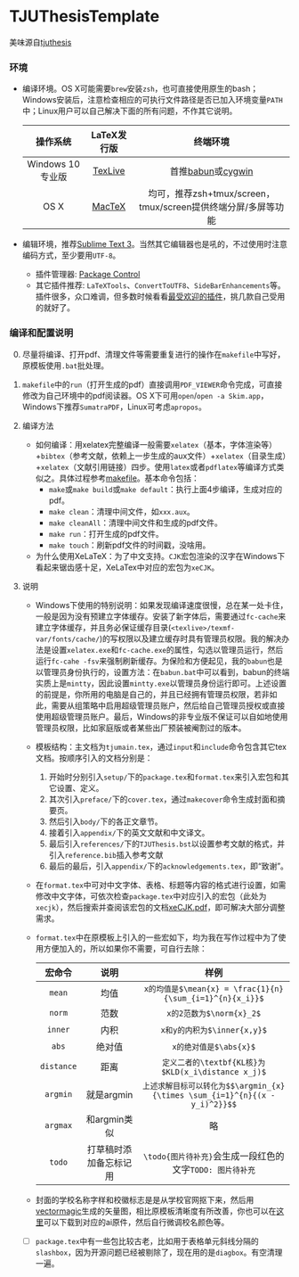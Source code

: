 # TJUThesisTemplate

美味源自[tjuthesis](https://code.google.com/archive/p/tjuthesis/)


### 环境

- 编译环境。OS X可能需要`brew`安装`zsh`，也可直接使用原生的bash；Windows安装后，注意检查相应的可执行文件路径是否已加入环境变量`PATH`中；Linux用户可以自己解决下面的所有问题，不作其它说明。

    | 操作系统 | LaTeX发行版 | 终端环境 |
    |:-------:|:----------:|:------:|
    | Windows 10 专业版 | [TexLive](https://www.tug.org/texlive/) | 首推[babun](http://babun.github.io/)或[cygwin](https://www.cygwin.com/) |
    | OS X | [MacTeX](http://www.tug.org/mactex/) | 均可，推荐zsh+tmux/screen，tmux/screen提供终端分屏/多屏等功能 |
- 编辑环境，推荐[Sublime Text 3](https://www.sublimetext.com/3)。当然其它编辑器也是吼的，不过使用时注意编码方式，至少要用`UTF-8`。
    + 插件管理器: [Package Control](https://packagecontrol.io/)
    + 其它插件推荐: `LaTeXTools`、`ConvertToUTF8`、`SideBarEnhancements`等。插件很多，众口难调，但多数时候看看[最受欢迎的插件](https://packagecontrol.io/browse/popular)，挑几款自己受用的就好了。

### 编译和配置说明
0. 尽量将编译、打开pdf、清理文件等需要重复进行的操作在`makefile`中写好，原模板使用`.bat`批处理。
1. `makefile`中的`run`（打开生成的pdf）直接调用`PDF_VIEWER`命令完成，可直接修改为自己环境中的pdf阅读器。OS X下可用`open`/`open -a Skim.app`，Windows下推荐`SumatraPDF`，Linux可考虑`apropos`。
2. 编译方法
    + 如何编译：用xelatex完整编译一般需要`xelatex`（基本，字体渲染等）+`bibtex`（参考文献，依赖上一步生成的aux文件）+`xelatex`（目录生成）+`xelatex`（文献引用链接）四步。使用`latex`或者`pdflatex`等编译方式类似之。具体过程参考[makefile](https://github.com/3013216027/TJUThesisTemplate/blob/master/makefile)。基本命令包括：
        - `make`或`make build`或`make default`：执行上面4步编译，生成对应的pdf。
        - `make clean`：清理中间文件，如`xxx.aux`。
        - `make cleanAll`：清理中间文件和生成的pdf文件。
        - `make run`：打开生成的pdf文件。
        - `make touch`：刷新pdf文件的时间戳，没啥用。
    + 为什么使用XeLaTeX：为了中文支持。`CJK`宏包渲染的汉字在Windows下看起来锯齿感十足，XeLaTex中对应的宏包为`xeCJK`。

3. 说明
    + Windows下使用的特别说明：如果发现编译速度很慢，总在某一处卡住，一般是因为没有预建立字体缓存。安装了新字体后，需要通过`fc-cache`来建立字体缓存，并且务必保证缓存目录(`<texlive>/texmf-var/fonts/cache/`)的写权限以及建立缓存时具有管理员权限。我的解决办法是设置`xelatex.exe`和`fc-cache.exe`的属性，勾选以管理员运行，然后运行`fc-cahe -fsv`来强制刷新缓存。为保险和方便起见，我的`babun`也是以管理员身份执行的，设置方法：在`babun.bat`中可以看到，babun的终端实质上是`mintty`，因此设置`mintty.exe`以管理员身份运行即可。上述设置的前提是，你所用的电脑是自己的，并且已经拥有管理员权限，若非如此，需要从组策略中启用超级管理员账户，然后给自己管理员授权或直接使用超级管理员账户。最后，Windows的非专业版不保证可以自如地使用管理员权限，比如家庭版或者某些出厂预装被阉割过的版本。
    + 模板结构：主文档为`tjumain.tex`，通过`input`和`include`命令包含其它tex文档。按顺序引入的文档分别是：
        1. 开始时分别引入`setup/`下的`package.tex`和`format.tex`来引入宏包和其它设置、定义。
        2. 其次引入`preface/`下的`cover.tex`，通过`makecover`命令生成封面和摘要页。
        3. 然后引入`body/`下的各正文章节。
        4. 接着引入`appendix/`下的英文文献和中文译文。
        5. 最后引入`references/`下的`TJUThesis.bst`以设置参考文献的格式，并引入`reference.bib`插入参考文献
        6. 最后的最后，引入`appendix/`下的`acknowledgements.tex`，即“致谢”。
    + 在`format.tex`中可对中文字体、表格、标题等内容的格式进行设置，如需修改中文字体，可依次检查`package.tex`中对应引入的宏包（此处为`xecjk`），然后搜索并查阅该宏包的文档[xeCJK.pdf](http://tug.ctan.org/macros/xetex/latex/xecjk/xeCJK.pdf)，即可解决大部分调整需求。
    + `format.tex`中在原模板上引入的一些宏如下，均为我在写作过程中为了使用方便加入的，所以如果你不需要，可自行去除：

        | 宏命令 | 说明 | 样例 |
        |:-----:|:----:|:---:|
        | `mean` | 均值 | `x的均值是$\mean{x} = \frac{1}{n}{\sum_{i=1}^{n}{x_i}}$` |
        | `norm` | 范数 | `x的2范数为$\norm{x}_2$` |
        | `inner` | 内积 | `x和y的内积为$\inner{x,y}$`
        | `abs` | 绝对值 | `x的绝对值是$\abs{x}$` |
        | `distance` | 距离 | `定义二者的\textbf{KL核}为$KLD(x_i\distance x_j)$` |
        | `argmin` | 就是argmin | `上述求解目标可以转化为$$\argmin_{x}{\times \sum_{i=1}^{n}{(x - y_i)^2}}$$` |
        | `argmax` | 和argmin类似 | 略 |
        | `todo` | 打草稿时添加备忘标记用 | `\todo{图片待补充}`会生成一段红色的文字`TODO: 图片待补充` |
    + 封面的学校名称字样和校徽标志是是从学校官网抠下来，然后用[vectormagic](https://vectormagic.com/)生成的矢量图，相比原模板清晰度有所改善，你也可以在[这里](https://qyetfu.site/download/tju_logo.zip)可以下载到对应的ai原件，然后自行微调校名颜色等。
    + [ ] `package.tex`中有一些包比较古老，比如用于表格单元斜线分隔的`slashbox`，因为开源问题已经被剔除了，现在用的是`diagbox`。有空清理一遍。
